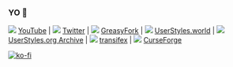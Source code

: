 ### YO 👋
[![](https://www.google.com/s2/favicons?domain_url=https://www.youtube.com)](https://www.youtube.com/channel/UCYBGL_gSC8bQXCMIvqfVing) [YouTube](https://www.youtube.com/channel/UCYBGL_gSC8bQXCMIvqfVing) | 
[![](https://www.google.com/s2/favicons?domain_url=https://twitter.com)](https://twitter.com/PabliDev) [Twitter](https://twitter.com/PabliDev) | 
[![](https://www.google.com/s2/favicons?domain_url=https://greasyfork.org)](https://greasyfork.org/users/124677-pabli) [GreasyFork](https://greasyfork.org/users/124677-pabli) | [![](https://www.google.com/s2/favicons?domain_url=https://userstyles.world)](https://userstyles.world/user/pabli) [UserStyles.world](https://userstyles.world/user/pabli) | 
[![](https://www.google.com/s2/favicons?domain_url=https://uso.kkx.one)](https://uso.kkx.one/browse/styles?search=%40291236) [UserStyles.org Archive](https://uso.kkx.one/browse/styles?search=%40291236) | 
[![](https://www.google.com/s2/favicons?domain_url=https://www.transifex.com/user/profile/pabli/)](https://www.transifex.com/user/profile/pabli/) [transifex](https://www.transifex.com/user/profile/pabli/) | 
[![](https://www.google.com/s2/favicons?domain_url=https://www.curseforge.com)](https://www.curseforge.com/members/pabli/) [CurseForge](https://www.curseforge.com/members/pabli/)

[![ko-fi](https://ko-fi.com/img/githubbutton_sm.svg)](https://ko-fi.com/A0A21YYBO)








<!--
**pabli24/pabli24** is a ✨ _special_ ✨ repository because its `README.md` (this file) appears on your GitHub profile.

Here are some ideas to get you started:

- 🔭 I’m currently working on ...
- 🌱 I’m currently learning ...
- 👯 I’m looking to collaborate on ...
- 🤔 I’m looking for help with ...
- 💬 Ask me about ...
- 📫 How to reach me: ...
- 😄 Pronouns: ...
- ⚡ Fun fact: ...
-->
